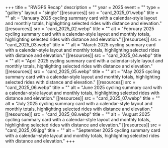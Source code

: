 +++
title = "RWGPS Recap"
description = ""
year = 2025
event = ""
type = "gallery"
layout = "single"
[[resources]]
src = "card_2025_01.webp"
title = ""
alt = "January 2025 cycling summary card with a calendar-style layout and monthly totals, highlighting selected rides with distance and elevation."
[[resources]]
src = "card_2025_02.webp"
title = ""
alt = "February 2025 cycling summary card with a calendar-style layout and monthly totals, highlighting selected rides with distance and elevation."
[[resources]]
src = "card_2025_03.webp"
title = ""
alt = "March 2025 cycling summary card with a calendar-style layout and monthly totals, highlighting selected rides with distance and elevation."
[[resources]]
src = "card_2025_04.webp"
title = ""
alt = "April 2025 cycling summary card with a calendar-style layout and monthly totals, highlighting selected rides with distance and elevation."
[[resources]]
src = "card_2025_05.webp"
title = ""
alt = "May 2025 cycling summary card with a calendar-style layout and monthly totals, highlighting selected rides with distance and elevation."
[[resources]]
src = "card_2025_06.webp"
title = ""
alt = "June 2025 cycling summary card with a calendar-style layout and monthly totals, highlighting selected rides with distance and elevation."
[[resources]]
src = "card_2025_07.webp"
title = ""
alt = "July 2025 cycling summary card with a calendar-style layout and monthly totals, highlighting selected rides with distance and elevation."
[[resources]]
src = "card_2025_08.webp"
title = ""
alt = "August 2025 cycling summary card with a calendar-style layout and monthly totals, highlighting selected rides with distance and elevation."
[[resources]]
src = "card_2025_09.jpg"
title = ""
alt = "September 2025 cycling summary card with a calendar-style layout and monthly totals, highlighting selected rides with distance and elevation."
+++